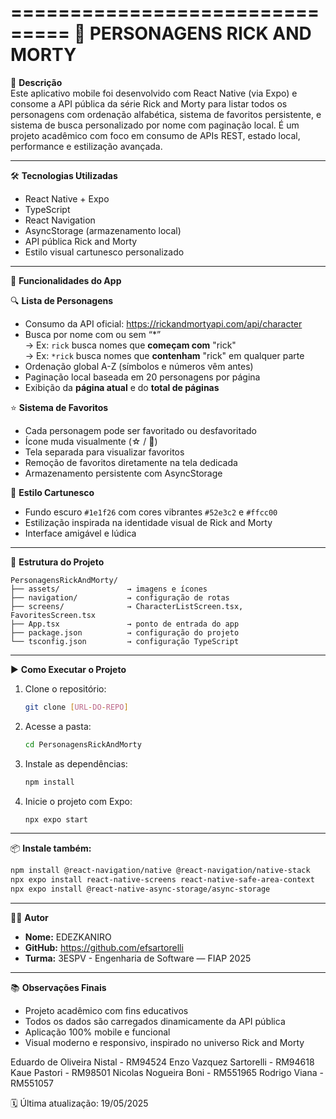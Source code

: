 ===============================
🚀 PERSONAGENS RICK AND MORTY
===============================

📌 **Descrição**  
Este aplicativo mobile foi desenvolvido com React Native (via Expo) e consome a API pública da série Rick and Morty para listar todos os personagens com ordenação alfabética, sistema de favoritos persistente, e sistema de busca personalizado por nome com paginação local. É um projeto acadêmico com foco em consumo de APIs REST, estado local, performance e estilização avançada.

---

🛠️ **Tecnologias Utilizadas**

- React Native + Expo  
- TypeScript  
- React Navigation  
- AsyncStorage (armazenamento local)  
- API pública Rick and Morty  
- Estilo visual cartunesco personalizado  

---

📱 **Funcionalidades do App**

🔍 **Lista de Personagens**  
- Consumo da API oficial: https://rickandmortyapi.com/api/character  
- Busca por nome com ou sem “*”  
  → Ex: `rick` busca nomes que **começam com** "rick"  
  → Ex: `*rick` busca nomes que **contenham** "rick" em qualquer parte  
- Ordenação global A-Z (símbolos e números vêm antes)  
- Paginação local baseada em 20 personagens por página  
- Exibição da **página atual** e do **total de páginas**

⭐ **Sistema de Favoritos**  
- Cada personagem pode ser favoritado ou desfavoritado  
- Ícone muda visualmente (☆ / 🌟)  
- Tela separada para visualizar favoritos  
- Remoção de favoritos diretamente na tela dedicada  
- Armazenamento persistente com AsyncStorage  

🎨 **Estilo Cartunesco**  
- Fundo escuro `#1e1f26` com cores vibrantes `#52e3c2` e `#ffcc00`  
- Estilização inspirada na identidade visual de Rick and Morty  
- Interface amigável e lúdica  

---

📁 **Estrutura do Projeto**

```
PersonagensRickAndMorty/
├── assets/               → imagens e ícones
├── navigation/           → configuração de rotas
├── screens/              → CharacterListScreen.tsx, FavoritesScreen.tsx
├── App.tsx               → ponto de entrada do app
├── package.json          → configuração do projeto
└── tsconfig.json         → configuração TypeScript
```

---

▶️ **Como Executar o Projeto**

1. Clone o repositório:
   ```bash
   git clone [URL-DO-REPO]
   ```

2. Acesse a pasta:
   ```bash
   cd PersonagensRickAndMorty
   ```

3. Instale as dependências:
   ```bash
   npm install
   ```

4. Inicie o projeto com Expo:
   ```bash
   npx expo start
   ```

---

📦 **Instale também:**

```bash
npm install @react-navigation/native @react-navigation/native-stack
npx expo install react-native-screens react-native-safe-area-context
npx expo install @react-native-async-storage/async-storage
```

---

👨‍💻 **Autor**

- **Nome:** EDEZKANIRO
- **GitHub:** https://github.com/efsartorelli
- **Turma:** 3ESPV - Engenharia de Software — FIAP 2025

---

📚 **Observações Finais**

- Projeto acadêmico com fins educativos  
- Todos os dados são carregados dinamicamente da API pública  
- Aplicação 100% mobile e funcional  
- Visual moderno e responsivo, inspirado no universo Rick and Morty  

Eduardo de Oliveira Nistal - RM94524
Enzo Vazquez Sartorelli - RM94618 
Kaue Pastori - RM98501
Nicolas Nogueira Boni - RM551965 
Rodrigo Viana - RM551057

🗓️ Última atualização: 19/05/2025
